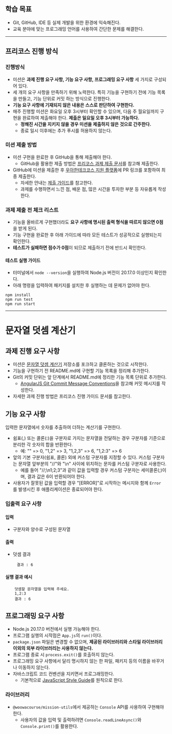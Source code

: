 ## **학습 목표**

+ Git, GitHub, IDE 등 실제 개발을 위한 환경에 익숙해진다.
+ 교육 분야에 맞는 프로그래밍 언어를 사용하여 간단한 문제를 해결한다.
***
## **프리코스 진행 방식**

### **진행방식**

+ 미션은 **과제 진행 요구 사항, 기능 요구 사항, 프로그래밍 요구 사항** 세 가지로 구성되어 있다.
+ 세 개의 요구 사항을 만족하기 위해 노력한다. 특히 기능을 구현하기 전에 기능 목록을 만들고, 기능 단위로 커밋 하는 방식으로 진행한다.
+ **기능 요구 사항에 기재되지 않은 내용은 스스로 판단하여 구현한다.**
+ 매주 진행할 미션은 화요일 오후 3시부터 확인할 수 있으며, 다음 주 월요일까지 구현을 완료하여 제출해야 한다. **제출은 일요일 오후 3시부터 가능하다.**
    + **정해진 시간을 지키지 않을 경우 미션을 제출하지 않은 것으로 간주한다.**
    + 종료 일시 이후에는 추가 푸시를 허용하지 않는다.

### **미션 제출 방법**

+ 미션 구현을 완료한 후 GitHub을 통해 제출해야 한다.
    + GitHub을 활용한 제출 방법은 [프리코스 과제 제출 문서](https://github.com/woowacourse/woowacourse-docs/tree/main/precourse)를 참고해 제출한다.
+ GitHub에 미션을 제출한 후 [우아한테크코스 지원 플랫폼](https://apply.techcourse.co.kr/ㄴ)에 PR 링크를 포함하여 최종 제출한다.
    + 자세한 안내는 [제출 가이드](https://github.com/woowacourse/woowacourse-docs/tree/main/precourse#%EC%A0%9C%EC%B6%9C-%EA%B0%80%EC%9D%B4%EB%93%9C)를 참고한다.
    + 과제를 수행하면서 느낀 점, 배운 점, 많은 시간을 투자한 부분 등 자유롭게 작성한다.

### **과제 제출 전 체크 리스트**

+ 기능을 올바르게 구현했더라도 **요구 사항에 명시된 출력 형식을 따르지 않으면 0점**을 받게 된다.
+ 기능 구현을 완료한 후 아래 가이드에 따라 모든 테스트가 성공적으로 실행되는지 확인한다.
+ **테스트가 실패하면 점수가 0점**이 되므로 제출하기 전에 반드시 확인한다.

#### **테스트 실행 가이드**
+ 터미널에서 ``` node --version ```을 실행하여 Node.js 버전이 20.17.0 이상인지 확인한다.
+ 아래 명령을 입력하여 패키지를 설치한 후 실행하는 데 문제가 없어야 한다.

```
npm install
npm run test
npm run start
```

***

# **문자열 덧셈 계산기**

## **과제 진행 요구 사항**

+ 미션은 [문자열 덧셈 계산기](https://github.com/woowacourse-precourse/javascript-calculator-7) 저장소를 포크하고 클론하는 것으로 시작한다.
+ 기능을 구현하기 전 README.md에 구현할 기능 목록을 정리해 추가한다.
+ Git의 커밋 단위는 앞 단계에서 README.md에 정리한 기능 목록 단위로 추가한다.
    + [AngularJS Git Commit Message Conventions](https://gist.github.com/stephenparish/9941e89d80e2bc58a153)을 참고해 커밋 메시지를 작성한다.
+ 자세한 과제 진행 방법은 프리코스 진행 가이드 문서를 참고한다.

## **기능 요구 사항**

입력한 문자열에서 숫자를 추출하여 더하는 계산기를 구현한다.
+ 쉼표(,) 또는 콜론(:)을 구분자로 가지는 문자열을 전달하는 경우 구분자를 기준으로 분리한 각 숫자의 합을 반환한다.
    + 예: "" => 0, "1,2" => 3, "1,2,3" => 6, "1,2:3" => 6
+ 앞의 기본 구분자(쉼표, 콜론) 외에 커스텀 구분자를 지정할 수 있다. 커스텀 구분자는 문자열 앞부분의 "//"와 "\n" 사이에 위치하는 문자를 커스텀 구분자로 사용한다.
    + 예를 들어 "//;\n1;2;3"과 같이 값을 입력할 경우 커스텀 구분자는 세미콜론(;)이며, 결과 값은 6이 반환되어야 한다.
+ 사용자가 잘못된 값을 입력할 경우 "[ERROR]"로 시작하는 메시지와 함께 ```Error ```를 발생시킨 후 애플리케이션은 종료되어야 한다.

### **입출력 요구 사항**

#### **입력**
+ 구분자와 양수로 구성된 문자열

#### **출력**
+ 덧셈 결과
```
     결과 : 6
```

#### **실행 결과 예시**
```
    덧셈할 문자열을 입력해 주세요.
    1,2:3
    결과 : 6 
```

## **프로그래밍 요구 사항**

+ Node.js 20.17.0 버전에서 실행 가능해야 한다.
+ 프로그램 실행의 시작점은 ```App.js```의 ```run()```이다.
+ ```package.json``` 파일은 변경할 수 없으며, **제공된 라이브러리와 스타일 라이브러리 이외의 외부 라이브러리는 사용하지 않는다.**
+ 프로그램 종료 시 ```process.exit()```를 호출하지 않는다.
+ 프로그래밍 요구 사항에서 달리 명시하지 않는 한 파일, 패키지 등의 이름을 바꾸거나 이동하지 않는다.
+ 자바스크립트 코드 컨벤션을 지키면서 프로그래밍한다.
    + 기본적으로 [JavaScript Style Guide](https://github.com/woowacourse/woowacourse-docs/tree/main/styleguide/javascript)를 원칙으로 한다.

### **라이브러리**
+ ```@woowacourse/mission-utils```에서 제공하는 ```Console``` API를 사용하여 구현해야 한다.
    + 사용자의 값을 입력 및 출력하려면 ```Console.readLineAsync()```와 ```Console.print()```를 활용한다.


